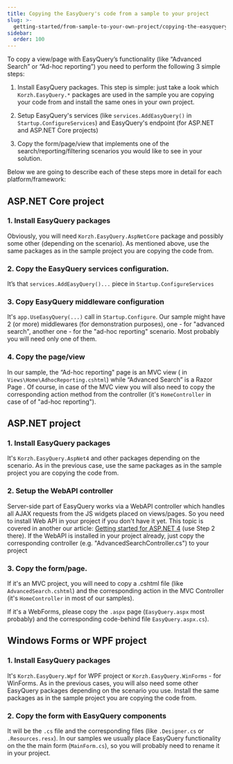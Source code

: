 ```yaml
---
title: Copying the EasyQuery's code from a sample to your project
slug: >-
  getting-started/from-sample-to-your-own-project/copying-the-easyquerys-code-from-sample-to-your-project
sidebar:
  order: 100
---
```


To copy a view/page with EasyQuery’s functionality (like “Advanced Search” or “Ad-hoc reporting”) you need to perform the following 3 simple steps:

1. Install EasyQuery packages. This step is simple: just take a look which `Korzh.EasyQuery.*` packages are used in the sample you are copying your code from and install the same ones in your own project.
 
2. Setup EasyQuery's services (like `services.AddEasyQuery()` in `Startup.ConfigureServices`) and EasyQuery's endpoint (for ASP.NET and ASP.NET Core projects)

3. Copy the form/page/view that implements one of the search/reporting/filtering scenarios you would like to see in your solution.


Below we are going to describe each of these steps more in detail for each platform/framework:

## ASP.NET Core project

### 1. Install EasyQuery packages 

Obviously, you will need `Korzh.EasyQuery.AspNetCore` package and possibly some other (depending on the scenario). As mentioned above, use the same packages as in the sample project you are copying the code from.

### 2. Copy the EasyQuery services configuration. 

It’s that `services.AddEasyQuery()...` piece in `Startup.ConfigureServices`

### 3. Copy EasyQuery middleware configuration 

It's `app.UseEasyQuery(...)` call in  `Startup.Configure`. Our sample might have 2 (or more) middlewares (for demonstration purposes), one - for "advanced search", another one - for the "ad-hoc reporting" scenario. Most probably you will need only one of them.

### 4. Copy the page/view

In our sample, the “Ad-hoc reporting" page is an MVC view ( in `Views\Home\AdhocReporting.cshtml`) while “Advanced Search” is a Razor Page . Of course, in case of the MVC view you will also need to copy the corresponding action method from the controller (it's `HomeController` in case of of "ad-hoc reporting"). 


## ASP.NET project

### 1. Install EasyQuery packages

It's `Korzh.EasyQuery.AspNet4` and other packages depending on the scenario. As in the previous case, use the same packages as in the sample project you are copying the code from.

### 2. Setup the WebAPI controller

Server-side part of EasyQuery works via a WebAPI controller which handles all AJAX requests from the JS widgets placed on views/pages. So you need to install Web API in your project if you don't have it yet. This topic is covered in another our article: [Getting started for ASP.NET 4](///////////////easyquery/docs/getting-started/asp-net-4-mvc-or-webforms) (use Step 2 there). If the WebAPI is installed in your project already, just copy the corresponding controller (e.g. "AdvancedSearchController.cs") to your project

### 3. Copy the form/page.

If it's an MVC project, you will need to copy a .cshtml file (like `AdvancedSearch.cshtml`) and the corresponding action in the MVC Controller (it's `HomeController` in most of our samples).

If it's a WebForms, please copy the `.aspx` page (`EasyQuery.aspx` most probably) and the corresponding code-behind file  `EasyQuery.aspx.cs`).


## Windows Forms or WPF project

### 1. Install EasyQuery packages

It's `Korzh.EasyQuery.Wpf` for WPF project or `Korzh.EasyQuery.WinForms` - for WinForms.  As in the previous cases, you will also need some other EasyQuery packages depending on the scenario you use. Install the same packages as in the sample project you are copying the code from.

### 2. Copy the form with EasyQuery components

It will be the `.cs` file and the corresponding files (like `.Designer.cs` or `.Resources.resx`). In our samples we usually place EasyQuery functionality on the  the main form (`MainForm.cs`), so you will probably need to rename it in your project.
